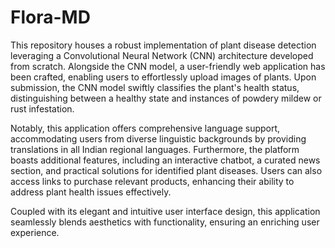 # Flora-MD
This repository houses a robust implementation of plant disease detection leveraging a Convolutional Neural Network (CNN) architecture developed from scratch. Alongside the CNN model, a user-friendly web application has been crafted, enabling users to effortlessly upload images of plants. Upon submission, the CNN model swiftly classifies the plant's health status, distinguishing between a healthy state and instances of powdery mildew or rust infestation.

Notably, this application offers comprehensive language support, accommodating users from diverse linguistic backgrounds by providing translations in all Indian regional languages. Furthermore, the platform boasts additional features, including an interactive chatbot, a curated news section, and practical solutions for identified plant diseases. Users can also access links to purchase relevant products, enhancing their ability to address plant health issues effectively.

Coupled with its elegant and intuitive user interface design, this application seamlessly blends aesthetics with functionality, ensuring an enriching user experience.

